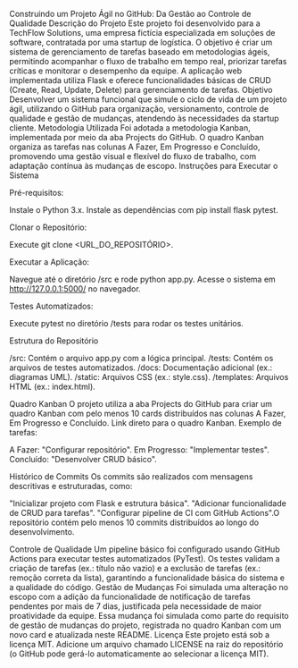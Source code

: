 Construindo um Projeto Ágil no GitHub: Da Gestão ao Controle de Qualidade
Descrição do Projeto
Este projeto foi desenvolvido para a TechFlow Solutions, uma empresa fictícia especializada em soluções de software, contratada por uma startup de logística. O objetivo é criar um sistema de gerenciamento de tarefas baseado em metodologias ágeis, permitindo acompanhar o fluxo de trabalho em tempo real, priorizar tarefas críticas e monitorar o desempenho da equipe. A aplicação web implementada utiliza Flask e oferece funcionalidades básicas de CRUD (Create, Read, Update, Delete) para gerenciamento de tarefas.
Objetivo
Desenvolver um sistema funcional que simule o ciclo de vida de um projeto ágil, utilizando o GitHub para organização, versionamento, controle de qualidade e gestão de mudanças, atendendo às necessidades da startup cliente.
Metodologia Utilizada
Foi adotada a metodologia Kanban, implementada por meio da aba Projects do GitHub. O quadro Kanban organiza as tarefas nas colunas A Fazer, Em Progresso e Concluído, promovendo uma gestão visual e flexível do fluxo de trabalho, com adaptação contínua às mudanças de escopo.
Instruções para Executar o Sistema

Pré-requisitos:

Instale o Python 3.x.
Instale as dependências com pip install flask pytest.


Clonar o Repositório:

Execute git clone <URL_DO_REPOSITÓRIO>.


Executar a Aplicação:

Navegue até o diretório /src e rode python app.py.
Acesse o sistema em http://127.0.0.1:5000/ no navegador.


Testes Automatizados:

Execute pytest no diretório /tests para rodar os testes unitários.



Estrutura do Repositório

/src: Contém o arquivo app.py com a lógica principal.
/tests: Contém os arquivos de testes automatizados.
/docs: Documentação adicional (ex.: diagramas UML).
/static: Arquivos CSS (ex.: style.css).
/templates: Arquivos HTML (ex.: index.html).

Quadro Kanban
O projeto utiliza a aba Projects do GitHub para criar um quadro Kanban com pelo menos 10 cards distribuídos nas colunas A Fazer, Em Progresso e Concluído. Link direto para o quadro Kanban. Exemplo de tarefas:

A Fazer: "Configurar repositório".
Em Progresso: "Implementar testes".
Concluído: "Desenvolver CRUD básico".

Histórico de Commits
Os commits são realizados com mensagens descritivas e estruturadas, como:

"Inicializar projeto com Flask e estrutura básica".
"Adicionar funcionalidade de CRUD para tarefas".
"Configurar pipeline de CI com GitHub Actions".O repositório contém pelo menos 10 commits distribuídos ao longo do desenvolvimento.

Controle de Qualidade
Um pipeline básico foi configurado usando GitHub Actions para executar testes automatizados (PyTest). Os testes validam a criação de tarefas (ex.: título não vazio) e a exclusão de tarefas (ex.: remoção correta da lista), garantindo a funcionalidade básica do sistema e a qualidade do código.
Gestão de Mudanças
Foi simulada uma alteração no escopo com a adição da funcionalidade de notificação de tarefas pendentes por mais de 7 dias, justificada pela necessidade de maior proatividade da equipe. Essa mudança foi simulada como parte do requisito de gestão de mudanças do projeto, registrada no quadro Kanban com um novo card e atualizada neste README.
Licença
Este projeto está sob a licença MIT. Adicione um arquivo chamado LICENSE na raiz do repositório (o GitHub pode gerá-lo automaticamente ao selecionar a licença MIT).
